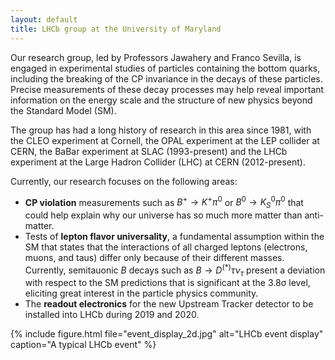 ```yaml
---
layout: default
title: LHCb group at the University of Maryland
---
```


Our research group, led by Professors Jawahery and Franco Sevilla, is engaged
in experimental studies of particles containing the bottom quarks, including
the breaking of the CP invariance in the decays of these particles. Precise
measurements of these decay processes may help reveal important information on
the energy scale and the structure of new physics beyond the Standard Model
(SM).

The group has had a long history of research in this area since 1981, with the
CLEO experiment at Cornell, the OPAL experiment at the LEP collider at CERN,
the BaBar experiment at SLAC (1993-present) and the LHCb experiment at the
Large Hadron Collider (LHC) at CERN (2012-present).

Currently, our research focuses on the following areas:
* **CP violation** measurements such as $B^+ \to K^+\pi^0$ or $B^0 \to {K_S} ^0\pi^0$
  that could help explain why our universe has so much more matter than anti-matter.
* Tests of **lepton flavor universality**, a fundamental assumption within the
  SM that states that the interactions of all charged leptons (electrons,
  muons, and taus) differ only because of their different masses.  Currently,
  semitauonic $B$ decays such as $B \to D^{(*)}\tau\nu_\tau$ present a
  deviation with respect to the SM predictions that is significant at the 3.8σ
  level, eliciting great interest in the particle physics community.
* The **readout electronics** for the new Upstream Tracker detector to be
  installed into LHCb during 2019 and 2020.

{% include figure.html file="event_display_2d.jpg"
                       alt="LHCb event display"
                       caption="A typical LHCb event"
%}
